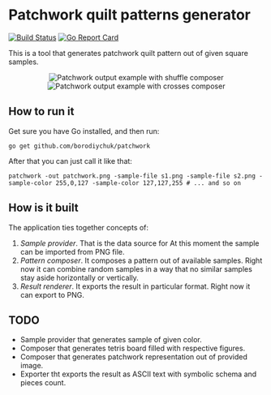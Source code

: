 # Patchwork quilt patterns generator

[![Build Status](https://travis-ci.org/borodiychuk/patchwork.svg?branch=master)](https://travis-ci.org/borodiychuk/patchwork) [![Go Report Card](https://goreportcard.com/badge/github.com/borodiychuk/patchwork)](https://goreportcard.com/report/github.com/borodiychuk/patchwork)

This is a tool that generates patchwork quilt pattern out of given square samples.

<p align="center" ><img src="https://user-images.githubusercontent.com/1705072/27992353-02a562f6-6493-11e7-8e57-b6b976c97f5a.png" alt="Patchwork output example with shuffle composer"> <img src="https://user-images.githubusercontent.com/1705072/27992352-02a2d824-6493-11e7-9b61-21f36a0b6cba.png" alt="Patchwork output example with crosses composer"></p>

## How to run it

Get sure you have Go installed, and then run:
```
go get github.com/borodiychuk/patchwork
```
After that you can just call it like that:
```
patchwork -out patchwork.png -sample-file s1.png -sample-file s2.png -sample-color 255,0,127 -sample-color 127,127,255 # ... and so on
```

## How is it built

The application ties together concepts of:
1. *Sample provider*. That is the data source for At this moment the sample can be imported from PNG file.
2. *Pattern composer*. It composes a pattern out of available samples. Right now it can combine random samples in a way that no similar samples stay aside horizontally or vertically.
3. *Result renderer*. It exports the result in particular format. Right now it can export to PNG.

## TODO

* Sample provider that generates sample of given color.
* Composer that generates tetris board filled with respective figures.
* Composer that generates patchwork representation out of provided image.
* Exporter tht exports the result as ASCII text with symbolic schema and pieces count.
